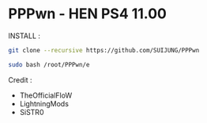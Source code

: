 # PPPwn - HEN PS4 11.00

INSTALL :
```sh
git clone --recursive https://github.com/SUIJUNG/PPPwn
```
```sh
sudo bash /root/PPPwn/e
```
Credit : 
- TheOfficialFloW
- LightningMods
- SiSTR0
